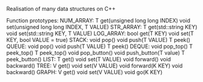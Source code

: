 Realisation of many data structures on C++

Function prototypes:
NUM_ARRAY:
  T get(unsigned long long INDEX)
  void set(unsigned long long INDEX, T VALUE)
STR_ARRAY:
  T get(std::string KEY)
  void set(std::string KEY, T VALUE)
LOG_ARRAY:
  bool get(T KEY)
  void set(T KEY, bool VALUE = true)
STACK:
  void pop()
  void push(T VALUE)
  T peek()
QUEUE:
  void pop()
  void push(T VALUE)
  T peek()
DEQUE:
  void pop_top()
  T peek_top()
  T peek_top()
  void pop_button()
  void push_button(T value)
  T peek_button()
LIST:
  T get()
  void set(T VALUE)
  void forward()
  void backward()
TREE:
  V get()
  void set(V VALUE)
  void forward(K KEY)
  void backward()
GRAPH:
  V get()
  void set(V VALUE)
  void go(K KEY)

